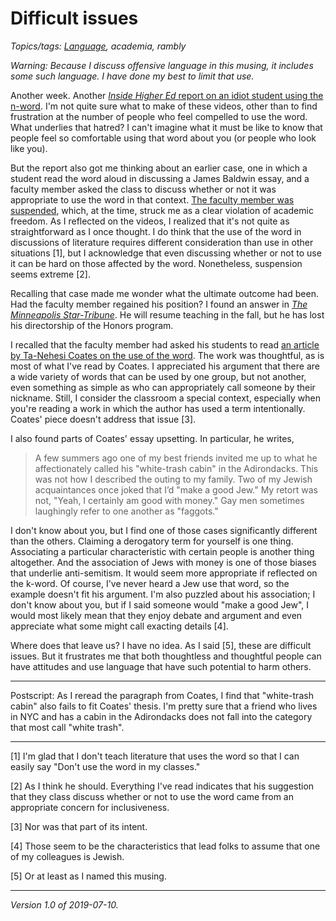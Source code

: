 Difficult issues
================

*Topics/tags: [Language](index-language), academia, rambly*

_Warning: Because I discuss offensive language in this musing, it includes some such language.  I have done my best to limit that use._

Another week.  Another [_Inside Higher Ed_ report on an idiot student
using the n-word](https://www.insidehighered.com/news/2019/07/09/calls-expulsion-texas-am-student-who-used-racial-slurs-viral-video).  I'm not
quite sure what to make of these videos, other than to find frustration
at the number of people who feel compelled to use the word.  What
underlies that hatred?  I can't imagine what it must be like to know
that people feel so comfortable using that word about you (or people
who look like you).

But the report also got me thinking about an earlier case, one in which
a student read the word aloud in discussing a James Baldwin essay,
and a faculty member asked the class to discuss whether or not it
was appropriate to use the word in that context.  [The faculty member was
suspended](https://www.insidehighered.com/news/2019/02/01/professor-suspended-using-n-word-class-discussion-language-james-baldwin-essay),
which, at the time, struck me as a clear violation of academic freedom.  As I reflected on
the videos, I realized that it's not quite as straightforward as I once
thought.  I do think that the use of the word in discussions of literature
requires different consideration than use in other situations [1], but
I acknowledge that even discussing whether or not to use it can be hard
on those affected by the word.  Nonetheless, suspension seems extreme [2].

Recalling that case made me wonder what the
ultimate outcome had been.  Had the faculty member
regained his position?  I found an answer in [_The Minneapolis
Star-Tribune_](http://www.startribune.com/minnesota-professor-s-suspension-fuels-academic-freedom-debate/507888931/).
He will resume teaching in the fall, but he has lost his directorship
of the Honors program.

I recalled that the faculty member had asked his students
to read [an article by Ta-Nehesi Coates on the use of the
word](https://www.nytimes.com/2013/11/24/opinion/sunday/coates-in-defense-of-a-loaded-word.html).
The work was thoughtful, as is most of what I've read by Coates. I
appreciated his argument that there are a wide variety of words that can
be used by one group, but not another, even something as simple as who
can appropriately call someone by their nickname.  Still, I consider the
classroom a special context, especially when you're reading a work in
which the author has used a term intentionally.  Coates' piece doesn't
address that issue [3].

I also found parts of Coates' essay upsetting.  In particular,
he writes,

> A few summers ago one of my best friends invited me up to what he affectionately called his "white-trash cabin" in the Adirondacks. This was not how I described the outing to my family. Two of my Jewish acquaintances once joked that I’d "make a good Jew." My retort was not, "Yeah, I certainly am good with money." Gay men sometimes laughingly refer to one another as "faggots." 

I don't know about you, but I find one of those cases significantly
different than the others.  Claiming a derogatory term for yourself is
one thing.  Associating a particular characteristic with certain people
is another thing altogether.  And the association of Jews with money is
one of those biases that underlie anti-semitism.  It would seem more
appropriate if reflected on the k-word.  Of course, I've never heard
a Jew use that word, so the example doesn't fit his argument.
I'm also puzzled about his association; I don't know about you, but if
I said someone would "make a good Jew", I would most likely mean that
they enjoy debate and argument and even appreciate what some might call
exacting details [4].

Where does that leave us?  I have no idea.  As I said [5], these are
difficult issues.  But it frustrates me that both thoughtless and
thoughtful people can have attitudes and use language that have 
such potential to harm others.

---

Postscript: As I reread the paragraph from Coates, I find that "white-trash
cabin" also fails to fit Coates' thesis.  I'm pretty sure that a friend
who lives in NYC and has a cabin in the Adirondacks does not fall into
the category that most call "white trash".  

---

[1] I'm glad that I don't teach literature that uses the word so that
I can easily say "Don't use the word in my classes."

[2] As I think he should.  Everything I've read indicates that his
suggestion that they class discuss whether or not to use the word came
from an appropriate concern for inclusiveness.

[3] Nor was that part of its intent.

[4] Those seem to be the characteristics that lead folks to assume that
one of my colleagues is Jewish.

[5] Or at least as I named this musing.

---

*Version 1.0 of 2019-07-10.*
